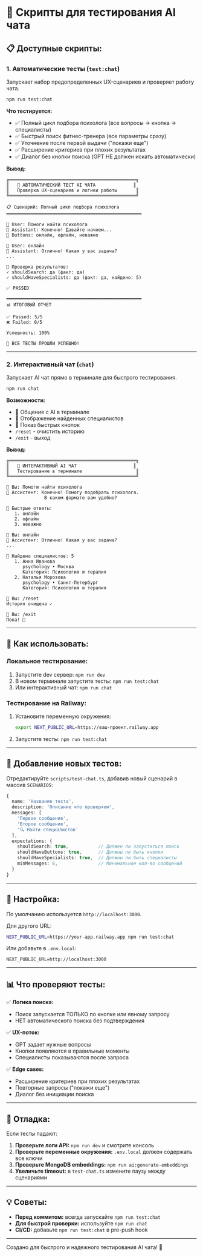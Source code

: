 # 🧪 Скрипты для тестирования AI чата

## 📋 Доступные скрипты:

### 1. **Автоматические тесты** (`test:chat`)
Запускает набор предопределенных UX-сценариев и проверяет работу чата.

```bash
npm run test:chat
```

**Что тестируется:**
- ✅ Полный цикл подбора психолога (все вопросы → кнопка → специалисты)
- ✅ Быстрый поиск фитнес-тренера (все параметры сразу)
- ✅ Уточнение после первой выдачи ("покажи еще")
- ✅ Расширение критериев при плохих результатах
- ✅ Диалог без кнопки поиска (GPT НЕ должен искать автоматически)

**Вывод:**
```
╔═══════════════════════════════════════════════╗
║   🧪 АВТОМАТИЧЕСКИЙ ТЕСТ AI ЧАТА              ║
║   Проверка UX-сценариев и логики работы       ║
╚═══════════════════════════════════════════════╝

📋 Сценарий: Полный цикл подбора психолога
━━━━━━━━━━━━━━━━━━━━━━━━━━━━━━━━━━━━━━━━━━━━━━━━━━

👤 User: Помоги найти психолога
🤖 Assistant: Конечно! Давайте начнем...
🔘 Buttons: онлайн, офлайн, неважно

👤 User: онлайн
🤖 Assistant: Отлично! Какая у вас задача?
...

🧪 Проверка результатов:
✓ shouldSearch: да (факт: да)
✓ shouldHaveSpecialists: да (факт: да, найдено: 5)

✅ PASSED

━━━━━━━━━━━━━━━━━━━━━━━━━━━━━━━━━━━━━━━━━━━━━━━━━━
📊 ИТОГОВЫЙ ОТЧЕТ

✅ Passed: 5/5
❌ Failed: 0/5

Успешность: 100%

🎉 ВСЕ ТЕСТЫ ПРОШЛИ УСПЕШНО!
```

---

### 2. **Интерактивный чат** (`chat`)
Запускает AI чат прямо в терминале для быстрого тестирования.

```bash
npm run chat
```

**Возможности:**
- 💬 Общение с AI в терминале
- 👥 Отображение найденных специалистов
- 🔘 Показ быстрых кнопок
- `/reset` - очистить историю
- `/exit` - выход

**Вывод:**
```
╔═══════════════════════════════════════════════╗
║   💬 ИНТЕРАКТИВНЫЙ AI ЧАТ                     ║
║   Тестирование в терминале                    ║
╚═══════════════════════════════════════════════╝

👤 Вы: Помоги найти психолога
🤖 Ассистент: Конечно! Помогу подобрать психолога. 
              В каком формате вам удобно?

🔘 Быстрые ответы:
   1. онлайн
   2. офлайн
   3. неважно

👤 Вы: онлайн
🤖 Ассистент: Отлично! Какая у вас задача?
...

👥 Найдено специалистов: 5
   1. Анна Иванова
      psychology • Москва
      Категория: Психология и терапия
   2. Наталья Морозова
      psychology • Санкт-Петербург
      Категория: Психология и терапия

👤 Вы: /reset
История очищена ✓

👤 Вы: /exit
Пока! 👋
```

---

## 🚀 Как использовать:

### Локальное тестирование:
1. Запустите dev сервер: `npm run dev`
2. В новом терминале запустите тесты: `npm run test:chat`
3. Или интерактивный чат: `npm run chat`

### Тестирование на Railway:
1. Установите переменную окружения:
   ```bash
   export NEXT_PUBLIC_URL=https://ваш-проект.railway.app
   ```
2. Запустите тесты: `npm run test:chat`

---

## 📝 Добавление новых тестов:

Отредактируйте `scripts/test-chat.ts`, добавив новый сценарий в массив `SCENARIOS`:

```typescript
{
  name: 'Название теста',
  description: 'Описание что проверяем',
  messages: [
    'Первое сообщение',
    'Второе сообщение',
    '🔍 Найти специалистов'
  ],
  expectations: {
    shouldSearch: true,           // Должен ли запуститься поиск
    shouldHaveButtons: true,      // Должны ли быть кнопки
    shouldHaveSpecialists: true,  // Должны ли быть специалисты
    minMessages: 6,               // Минимальное кол-во сообщений
  }
}
```

---

## 🔧 Настройка:

По умолчанию используется `http://localhost:3000`. 

Для другого URL:
```bash
NEXT_PUBLIC_URL=https://your-app.railway.app npm run test:chat
```

Или добавьте в `.env.local`:
```
NEXT_PUBLIC_URL=http://localhost:3000
```

---

## 📊 Что проверяют тесты:

✅ **Логика поиска:**
- Поиск запускается ТОЛЬКО по кнопке или явному запросу
- НЕТ автоматического поиска без подтверждения

✅ **UX-поток:**
- GPT задает нужные вопросы
- Кнопки появляются в правильные моменты
- Специалисты показываются после запроса

✅ **Edge cases:**
- Расширение критериев при плохих результатах
- Повторные запросы ("покажи еще")
- Диалог без инициации поиска

---

## 🐛 Отладка:

Если тесты падают:

1. **Проверьте логи API:** `npm run dev` и смотрите консоль
2. **Проверьте переменные окружения:** `.env.local` должен содержать все ключи
3. **Проверьте MongoDB embeddings:** `npm run ai:generate-embeddings`
4. **Увеличьте timeout:** в `test-chat.ts` измените паузу между сценариями

---

## 💡 Советы:

- **Перед коммитом:** всегда запускайте `npm run test:chat`
- **Для быстрой проверки:** используйте `npm run chat`
- **CI/CD:** добавьте `npm run test:chat` в pre-push hook

---

Создано для быстрого и надежного тестирования AI чата! 🚀

